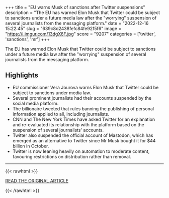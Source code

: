 +++
title = "EU warns Musk of sanctions after Twitter suspensions"
description = "The EU has warned Elon Musk that Twitter could be subject to sanctions under a future media law after the \"worrying\" suspension of several journalists from the messaging platform."
date = "2022-12-16 15:22:45"
slug = "639c8d2438fefc84fe92f5f6"
image = "https://i.imgur.com/13dgX6F.jpg"
score = "9207"
categories = ['twitter', 'sanctions', 'mr']
+++

The EU has warned Elon Musk that Twitter could be subject to sanctions under a future media law after the \"worrying\" suspension of several journalists from the messaging platform.

## Highlights

- EU commissioner Vera Jourova warns Elon Musk that Twitter could be subject to sanctions under media law.
- Several prominent journalists had their accounts suspended by the social media platform.
- The billionaire tweeted that rules banning the publishing of personal information applied to all, including journalists.
- CNN and The New York Times have asked Twitter for an explanation and re-evaluated its relationship with the platform based on the suspension of several journalists' accounts.
- Twitter also suspended the official account of Mastodon, which has emerged as an alternative to Twitter since Mr Musk bought it for $44 billion in October.
- Twitter is now leaning heavily on automation to moderate content, favouring restrictions on distribution rather than removal.

---

{{< rawhtml >}}
  <p class="article-category">
    <a target="_blank" href="https://www.rte.ie/news/2022/1216/1342161-twitter-journalists/">READ THE ORIGINAL ARTICLE</a>
  </p>
{{< /rawhtml >}}
